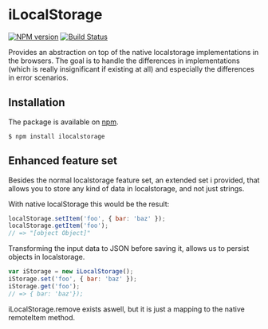 # iLocalStorage

[![NPM version](https://badge.fury.io/js/ilocalstorage.svg)](http://badge.fury.io/js/ilocalstorage)
[![Build Status](https://travis-ci.org/gustavnikolaj/ilocalstorage.svg?branch=master)](https://travis-ci.org/gustavnikolaj/ilocalstorage)

Provides an abstraction on top of the native localstorage
implementations in the browsers. The goal is to handle the differences
in implementations (which is really insignificant if existing at all)
and especially the differences in error scenarios.

## Installation

The package is available on [npm](https://www.npmjs.org/package/ilocalstorage).

```
$ npm install ilocalstorage
```

## Enhanced feature set

Besides the normal localstorage feature set, an extended set i
provided, that allows you to store any kind of data in localstorage,
and not just strings.

With native localStorage this would be the result:

```javascript
localStorage.setItem('foo', { bar: 'baz' });
localStorage.getItem('foo');
// => "[object Object]"
```

Transforming the input data to JSON before saving it, allows us to
persist objects in localstorage.

```javascript
var iStorage = new iLocalStorage();
iStorage.set('foo', { bar: 'baz' });
iStorage.get('foo');
// => { bar: 'baz'});
```

iLocalStorage.remove exists aswell, but it is just a mapping to the
native remoteItem method.
